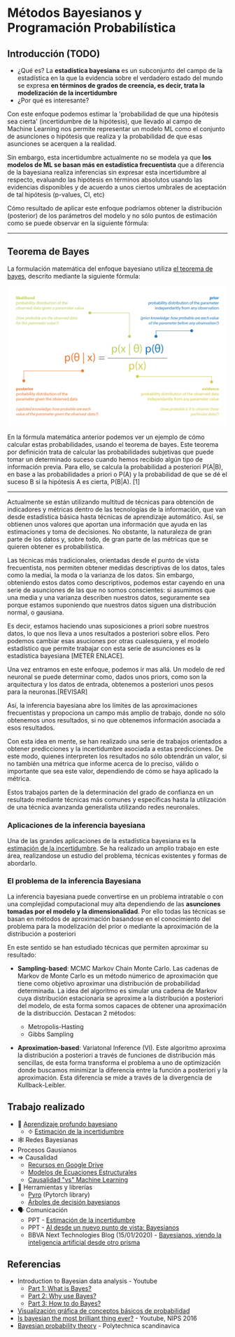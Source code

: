 # Métodos Bayesianos y Programación Probabilística

## Introducción (TODO)
* ¿Qué es?
La **estadística bayesiana** es un subconjunto del campo de la estadística en la que la evidencia sobre el verdadero estado del mundo se expresa **en términos de grados de creencia, es decir, trata la modelización de la incertidumbre**
* ¿Por qué es interesante?

Con este enfoque podemos estimar la 'probabilidad de que una hipótesis sea cierta' (incertidumbre de la hipótesis), que llevado al campo de Machine Learning nos permite representar un modelo ML como el conjunto de asunciones o hipótesis que realiza y la probabilidad de que esas asunciones se acerquen a la realidad.

Sin embargo, esta incertidumbre actualmente no se modela ya que **los modelos de ML se basan más en estadística frecuentista** que a diferencia de la bayesiana realiza inferencias sin expresar esta incertidumbre al respecto, evaluando las hipótesis en términos absolutos usando las evidencias disponibles y de acuerdo a unos ciertos umbrales de aceptación de tal hipótesis (p-values, CI, etc)

Cómo resultado de aplicar este enfoque podríamos obtener la distribución (posterior) de los parámetros del modelo y no sólo puntos de estimación como se puede observar en la siguiente fórmula:

---

## Teorema de Bayes

La formulación matemática del enfoque bayesiano utiliza [el teorema de bayes](https://es.wikipedia.org/wiki/Teorema_de_Bayes), descrito mediante la siguiente fórmula:

![](img/formula_bayes.png)

En la fórmula matemática anterior podemos ver un ejemplo de cómo calcular estas probabilidades, usando el teorema de bayes. Este teorema por definición trata de calcular las probabilidades subjetivas que puede tomar un determinado suceso cuando hemos recibido algún tipo de información previa. Para ello, se calcula la probabilidad a posteriori P(A|B), en base a las probabilidades a priori o P(A) y la probabilidad de que se dé el suceso B si la hipótesis A es cierta, P(B|A). [1]


---


Actualmente se están utilizando multitud de técnicas para obtención de indicadores y métricas dentro de las tecnologías de la información, que van desde estadística básica hasta técnicas de aprendizaje automático. Así, se obtienen unos valores que aportan una información que ayuda en las estimaciones y toma de decisiones. No obstante, la naturaleza de gran parte de los datos y, sobre todo, de gran parte de las métricas que se quieren obtener es probabilística. 

Las técnicas más tradicionales, orientadas desde el punto de vista frecuentista, nos permiten obtener medidas descriptivas de los datos, tales como la mediai, la moda o la varianza de los datos. Sin embargo, obteniendo estos datos como descriptivos, podemos estar cayendo en una serie de asunciones de las que no somos conscientes: si asumimos que una media y una varianza describen nuestros datos, seguramente sea porque estamos suponiendo que nuestros datos siguen una distribución normal, o gausiana.

Es decir, estamos haciendo unas suposiciones a priori sobre nuestros datos, lo que nos lleva a unos resultados a posteriori sobre ellos. Pero podemos cambiar esas asuciones por otras cualesquiera, y el modelo estadístico que permite trabajar con esta serie de asunciones es la estadística bayesiana [METER ENLACE].

Una vez entramos en este enfoque, podemos ir mas allá. Un modelo de red neuronal se puede determinar como, dados unos priors, como son la arquitectura y los datos de entrada, obtenemos a posteriori unos pesos para la neuronas.[REVISAR]

Así, la inferencia bayesiana abre los límites de las aproximaciones frecuentistas y propociona un campo más amplio de trabajo, donde no sólo obtenemos unos resultados, si no que obtenemos información asociada a esos resultados.

Con esta idea en mente, se han realizado una serie de trabajos orientados a obtener predicciones y la incertidumbre asociada a estas predicciones. De este modo, quienes interpreten los resultados no sólo obtendrán un valor, si no también una métrica que informe acerca de lo preciso, válido o importante que sea este valor, dependiendo de cómo se haya aplicado la métrica.

Estos trabajos parten de la determinación del grado de confianza en un resultado mediante técnicas más comunes y específicas hasta la utilización de una técnica avanzanda generalista utilizando redes neuronales.

### Aplicaciones de la inferencia bayesiana

Una de las grandes aplicaciones de la estadística bayesiana es la [estimación de la incertidumbre](bayesian_deep_learning/uncertainty_estimation). Se ha realizado un amplio trabajo en este área, realizandose un estudio del problema, técnicas existentes y formas de abordarlo.  


### El problema de la inferencia Bayesiana

La inferencia bayesiana puede convertirse en un problema intratable o con una complejidad computacional muy alta dependiendo de las **asunciones tomadas por el modelo y la dimensionalidad**. Por ello todas las técnicas se basan en métodos de aproximación basandose en el conocimiento del problema para la modelización del prior o mediante la aproximación de la distribución a posteriori

En este sentido se han estudiado técnicas que permiten aproximar su resultado:

- **Sampling-based**: MCMC Markov Chain Monte Carlo. Las cadenas de Markov de Monte Carlo es un método númerico de aproximación que tiene como objetivo aproximar una distribución de probabilidad determinada. La idea del algoritmo es simular una cadena de Markov cuya distribución estacionaria se aproxime a la distribución a posteriori del modelo, de esta forma somos capaces de obtener una aproximación de la distribucción. Destacan 2 métodos:
	- Metropolis-Hasting 
	- Gibbs Sampling
	
- **Aproximation-based**: Variatonal Inference (VI). Este algoritmo aproxima la distribución a posteriori a través de funciones de distribución más sencillas, de esta forma transforma el problema a uno de optimización donde buscamos minimizar la diferencia entre la función a posteriori y la aproximación. Esta diferencia se mide a través de la divergencia de Kullback-Leibler.


## Trabajo realizado
* 🧠 [Aprendizaje profundo bayesiano](bayesian_deep_learning)
  * ⯑ [Estimación de la incertidumbre](bayesian_deep_learning/uncertainty_estimation)
* 🕸 Redes Bayesianas
* Procesos Gausianos
* ⇒ Causalidad
  * [Recursos en Google Drive](https://drive.google.com/drive/folders/1uefX12ZtAieVE3SVsTqI94E8s5wXOs07)
  * [Modelos de Ecuaciones Estructurales](https://github.com/beeva/TEC_LAB-structural_equation_modeling)
  * [Causalidad "vs" Machine Learning](https://github.com/beeva/TEC_LAB-causality_vs_machine_learning)
* 🔧  Herramientas y librerías
  * [Pyro](https://github.com/next-samuelmunoz/bayprob) (Pytorch library)
  * [Árboles de decisión bayesianos](https://github.com/beeva/TEC_LAB-bayesian_decision_trees)
* 🗣️ Comunicación
  * PPT - [Estimación de la incertidumbre](https://docs.google.com/presentation/d/1mRkL54FNAwC0YNSKmbeWWg-IJNR2ch6oCLktIXDMjfc)
  * PPT - [AI desde un nuevo punto de vista: Bayesianos](https://docs.google.com/presentation/d/158Wi28rWwBFuqM1bmjjy03PLX83ssA8p3vq_Op9HL7M)
  * BBVA Next Technologies Blog (15/01/2020) - [Bayesianos, viendo la inteligencia artificial desde otro prisma](https://www.bbvanexttechnologies.com/bayesianos-viendo-la-inteligencia-artificial-desde-otro-prisma/)
  
  
  
## Referencias
* Introduction to Bayesian data analysis - Youtube
  * [Part 1: What is Bayes?](https://www.youtube.com/watch?v=3OJEae7Qb_o)
  * [Part 2: Why use Bayes?](https://www.youtube.com/watch?v=mAUwjSo5TJE)
  * [Part 3: How to do Bayes?](https://www.youtube.com/watch?v=Ie-6H_r7I5A)
* [Visualización gráfica de conceptos básicos de probabilidad](https://seeing-theory.brown.edu/)
* [Is bayesian the most brilliant thing ever?](https://www.youtube.com/watch?v=HumFmLu3CJ8) - Youtube, NIPS 2016
* [Bayesian probability theory](http://users.ics.aalto.fi/harri/thesis/valpola_thesis/node12.html) - Polytechnica scandinavica

